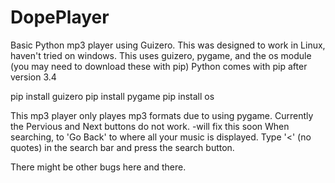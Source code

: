 # DopePlayer
Basic Python mp3 player using Guizero.
This was designed to work in Linux, haven't tried on windows.
This uses guizero, pygame, and the os module (you may need to download these with pip)
Python comes with pip after version 3.4

pip install guizero
pip install pygame
pip install os

This mp3 player only playes mp3 formats due to using pygame.
Currently the Pervious and Next buttons do not work. 
 -will fix this soon
When searching, to 'Go Back' to where all your music is displayed. Type '<' (no quotes) in the search bar and press the search button.

There might be other bugs here and there.
